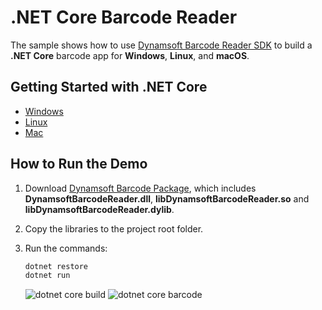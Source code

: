 # .NET Core Barcode Reader
The sample shows how to use [Dynamsoft Barcode Reader SDK][0] to build a **.NET Core** barcode app for **Windows**, **Linux**, and **macOS**.

## Getting Started with .NET Core
* [Windows](https://www.microsoft.com/net/core#windowscmd)
* [Linux](https://www.microsoft.com/net/core#linuxubuntu)
* [Mac](https://www.microsoft.com/net/core#macos)

## How to Run the Demo
1. Download [Dynamsoft Barcode Package][1], which includes **DynamsoftBarcodeReader.dll**, **libDynamsoftBarcodeReader.so** and **libDynamsoftBarcodeReader.dylib**.
2. Copy the libraries to the project root folder.
3. Run the commands:

    ```bash
    dotnet restore
    dotnet run
    ```
    ![dotnet core build](http://www.codepool.biz/wp-content/uploads/2017/05/dotnetcore-bin.PNG)
    ![dotnet core barcode](http://www.codepool.biz/wp-content/uploads/2017/05/dotnet-core-barcode.PNG)

[0]:http://www.dynamsoft.com/Products/Dynamic-Barcode-Reader.aspx
[1]:https://www.dynamsoft.com/Downloads/DownloadLog.aspx?server=1&product=Barcode/DBR-Libs.zip